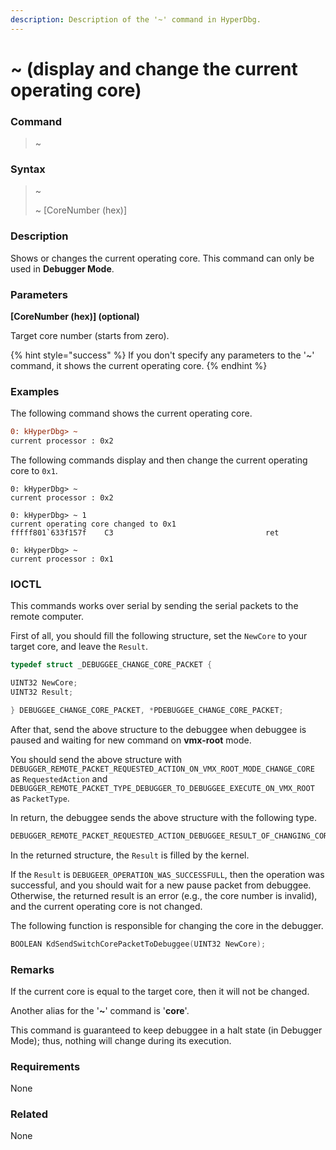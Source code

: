 ```yaml
---
description: Description of the '~' command in HyperDbg.
---
```


# \~ (display and change the current operating core)

### Command

> \~

### Syntax

> \~
>
> \~ \[CoreNumber (hex)]

### Description

Shows or changes the current operating core. This command can only be used in **Debugger Mode**.

### Parameters

**\[CoreNumber (hex)] (optional)**

Target core number (starts from zero).

{% hint style="success" %}
If you don't specify any parameters to the '\~' command, it shows the current operating core.
{% endhint %}

### Examples

The following command shows the current operating core.

```diff
0: kHyperDbg> ~
current processor : 0x2
```

The following commands display and then change the current operating core to `0x1`.

```
0: kHyperDbg> ~
current processor : 0x2

0: kHyperDbg> ~ 1
current operating core changed to 0x1
fffff801`633f157f    C3                                  ret

0: kHyperDbg> ~
current processor : 0x1
```

### IOCTL

This commands works over serial by sending the serial packets to the remote computer.

First of all, you should fill the following structure, set the `NewCore` to your target core, and leave the `Result`.

```c
typedef struct _DEBUGGEE_CHANGE_CORE_PACKET {

UINT32 NewCore; 
UINT32 Result;

} DEBUGGEE_CHANGE_CORE_PACKET, *PDEBUGGEE_CHANGE_CORE_PACKET;
```

After that, send the above structure to the debuggee when debuggee is paused and waiting for new command on **vmx-root** mode.

You should send the above structure with `DEBUGGER_REMOTE_PACKET_REQUESTED_ACTION_ON_VMX_ROOT_MODE_CHANGE_CORE` as `RequestedAction` and `DEBUGGER_REMOTE_PACKET_TYPE_DEBUGGER_TO_DEBUGGEE_EXECUTE_ON_VMX_ROOT` as `PacketType`.

In return, the debuggee sends the above structure with the following type.

```c
DEBUGGER_REMOTE_PACKET_REQUESTED_ACTION_DEBUGGEE_RESULT_OF_CHANGING_CORE
```

In the returned structure, the `Result` is filled by the kernel.

If the `Result` is `DEBUGEER_OPERATION_WAS_SUCCESSFULL`, then the operation was successful, and you should wait for a new pause packet from debuggee. Otherwise, the returned result is an error (e.g., the core number is invalid), and the current operating core is not changed.

The following function is responsible for changing the core in the debugger.

```c
BOOLEAN KdSendSwitchCorePacketToDebuggee(UINT32 NewCore);
```

### Remarks

If the current core is equal to the target core, then it will not be changed.

Another alias for the '**\~**' command is '**core**'.

This command is guaranteed to keep debuggee in a halt state (in Debugger Mode); thus, nothing will change during its execution.

### Requirements

None

### Related

None
